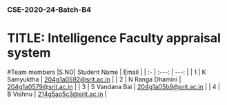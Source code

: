 <h3>CSE-2020-24-Batch-B4</h3>
<h1>TITLE: Intelligence Faculty appraisal system</h1>

#Team members
|S.NO|  Student Name         |     Email             |
| :- |     :---:             |      ---:             |
| 1  | K Samyuktha           | 204g1a0592@srit.ac.in |
| 2  | N Ranga Dhamini       | 204g1a0579@srit.ac.in |
| 3  | S Vandana Bai         | 204g1a05b9@srit.ac.in |
| 4  | B Vishnu              | 214g5ao5c3@srit.ac.in |
